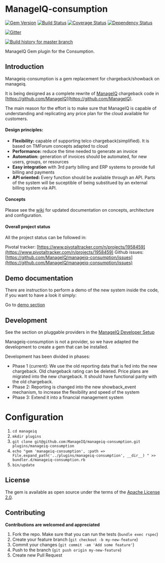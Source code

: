 # ManageIQ-consumption
[![Gem Version](https://badge.fury.io/rb/manageiq-consumption.svg)](https://badge.fury.io/rb/manageiq-consumption)
[![Build Status](https://travis-ci.org/ManageIQ/manageiq-consumption.svg?branch=hammer)](https://travis-ci.org/ManageIQ/manageiq-consumption)
[![Coverage Status](https://coveralls.io/repos/github/ManageIQ/manageiq-consumption/badge.svg?branch=hammer)](https://coveralls.io/github/ManageIQ/manageiq-consumption?branch=hammer)
[![Dependency Status](https://gemnasium.com/badges/github.com/ManageIQ/manageiq-consumption.svg)](https://gemnasium.com/github.com/ManageIQ/manageiq-consumption)

[![Gitter](https://badges.gitter.im/ManageIQ/manageiq/chargeback.svg)](https://gitter.im/ManageIQ/manageiq/chargeback?utm_source=badge&utm_medium=badge&utm_campaign=pr-badge)


[![Build history for master branch](https://buildstats.info/travisci/chart/ManageIQ/manageiq-consumption?branch=hammer&buildCount=50)](https://travis-ci.org/ManageIQ/manageiq-consumption/branches)

ManageIQ Gem plugin for the Consumption.

## Introduction
Manageiq-consumption is a gem replacement for chargeback/showback on manageiq.

It is being designed as a complete rewrite of [ManageIQ](https://www.mananageiq.org) chargeback code in [https://github.com/ManageIQ](https://github.com/ManageIQ).

The main reason for the effort is to make sure that ManageIQ is capable of understanding and replicating any price plan for the cloud available for customers.

#### Design principles:
- **Flexibility:** capable of supporting telco chargeback(simplified). It is based on TMForum concepts adapted to cloud
- **Performance:** reduce the time needed to generate an invoice
- **Automation:** generation of invoices should be automated, for new users, groups, or resources
- **Easy integration** with 3rd party billing and ERP systems to provide full billing and payments
- **API oriented:** Every function should be available through an API. Parts of the system will be suceptible of being substitued by an external billing system via API.

#### Concepts
Please see the [wiki](https://github.com/ManageIQ/manageiq-consumption/wiki) for updated documentation on concepts, architecture and configuration.

#### Overall project status
All the project status can be followed in:

Pivotal tracker:
[https://www.pivotaltracker.com/n/projects/1958459](https://www.pivotaltracker.com/n/projects/1958459)
Github issues:
[https://github.com/ManageIQ/manageiq-consumption/issues](https://github.com/ManageIQ/manageiq-consumption/issues)


## Demo documentation

There are instruction to perform a demo of the new system inside the code, if you want to have a look it simply:

Go to [demo section](/docs/demo/README.md)

## Development

See the section on pluggable providers in the [ManageIQ Developer Setup](http://manageiq.org/docs/guides/developer_setup)

Manageiq-consumption is not a provider, so we have adapted the development to create a gem that can be installed.

Development has been divided in phases:

- Phase 1 (current): We use the old reporting data that is fed into the new chargeback. Old chargeback rating can be deleted. Price plans are migrated into the new chargeback. It should have functional parity with the old chargeback.
- Phase 2: Reporting is changed into the new showback_event mechanism, to increase the flexibility and speed of the system
- Phase 3: Extend it into a financial management system

# Configuration

1. `cd manageiq`
1. `mkdir plugins`
1. `git clone git@github.com:ManageIQ/manageiq-consumption.git plugins/manageiq-consumption`
1. `echo "gem 'manageiq-consumption', :path => File.expand_path('../plugins/manageiq-consumption', __dir__)
" >> bundler.d/manageiq-consumption.rb`
1. `bin/update`


## License

The gem is available as open source under the terms of the [Apache License 2.0](http://www.apache.org/licenses/LICENSE-2.0).

## Contributing
**Contributions are welcomed and appreciated**

1. Fork the repo. Make sure that you can run the tests (`bundle exec rspec`)
2. Create your feature branch (`git checkout -b my-new-feature`)
3. Commit your changes (`git commit -am 'Add some feature'`)
4. Push to the branch (`git push origin my-new-feature`)
5. Create new Pull Request
